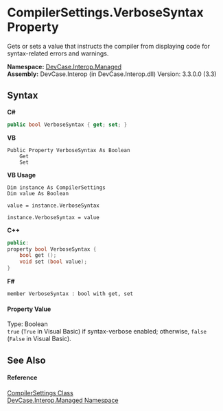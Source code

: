 # CompilerSettings.VerboseSyntax Property 
 

Gets or sets a value that instructs the compiler from displaying code for syntax-related errors and warnings.

**Namespace:**&nbsp;<a href="N_DevCase_Interop_Managed">DevCase.Interop.Managed</a><br />**Assembly:**&nbsp;DevCase.Interop (in DevCase.Interop.dll) Version: 3.3.0.0 (3.3)

## Syntax

**C#**<br />
``` C#
public bool VerboseSyntax { get; set; }
```

**VB**<br />
``` VB
Public Property VerboseSyntax As Boolean
	Get
	Set
```

**VB Usage**<br />
``` VB Usage
Dim instance As CompilerSettings
Dim value As Boolean

value = instance.VerboseSyntax

instance.VerboseSyntax = value
```

**C++**<br />
``` C++
public:
property bool VerboseSyntax {
	bool get ();
	void set (bool value);
}
```

**F#**<br />
``` F#
member VerboseSyntax : bool with get, set

```


#### Property Value
Type: Boolean<br />`true` (`True` in Visual Basic) if syntax-verbose enabled; otherwise, `false` (`False` in Visual Basic).

## See Also


#### Reference
<a href="T_DevCase_Interop_Managed_CompilerSettings">CompilerSettings Class</a><br /><a href="N_DevCase_Interop_Managed">DevCase.Interop.Managed Namespace</a><br />
